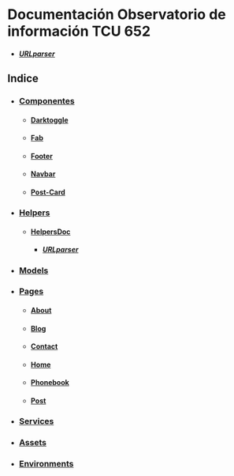 # Documentación Observatorio de información TCU 652 
* ##### [URLparser](Observatorio/src/app/helpers/URLparser.ts)
## Indice
   * ### [Componentes](Observatorio/src/app/components)
      * #### [Darktoggle](Observatorio/src/app/components/darktoggle)
      * #### [Fab](Observatorio/src/app/components/fab)
      * #### [Footer](Observatorio/src/app/components/footer)
      * #### [Navbar](Observatorio/src/app/components/navbar)
      * #### [Post-Card](Observatorio/src/app/components/post-card)
   * ### [Helpers](Observatorio/src/app/helpers)
      * #### [HelpersDoc](Observatorio/src/app/helpers/URLparser.ts)
        * ##### [URLparser](Observatorio/src/app/helpers/URLparser.ts)
   * ### [Models](Observatorio/src/app/models)
   * ### [Pages](Observatorio/src/app/pages)
      * #### [About](Observatorio/src/app/pages/about)
      * #### [Blog](Observatorio/src/app/pages/blog)
      * #### [Contact](Observatorio/src/app/pages/contact)
      * #### [Home](Observatorio/src/app/pages/home)
      * #### [Phonebook](Observatorio/src/app/pages/phonebook)
      * #### [Post](Observatorio/src/app/pages/post)
   * ### [Services](Observatorio/src/app/services)
   * ### [Assets](Observatorio/src/assets)
   * ### [Environments](Observatorio/src/environments)

